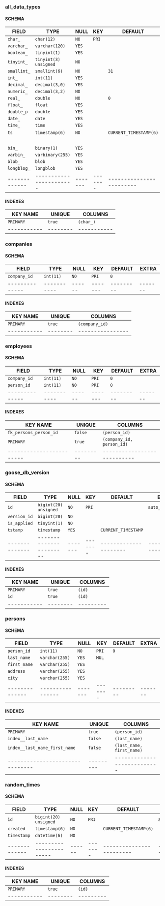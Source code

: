 ### all_data_types
#### SCHEMA
|    FIELD    |         TYPE          | NULL  |  KEY  |        DEFAULT         |             EXTRA              |
|-------------|-----------------------|-------|-------|------------------------|--------------------------------|
| `char_`     | `char(12)`            | `NO`  | `PRI` |                        |                                |
| `varchar_`  | `varchar(120)`        | `YES` |       |                        |                                |
| `boolean_`  | `tinyint(1)`          | `YES` |       |                        |                                |
| `tinyint_`  | `tinyint(3) unsigned` | `NO`  |       |                        |                                |
| `smallint_` | `smallint(6)`         | `NO`  |       | `31`                   |                                |
| `int_`      | `int(11)`             | `YES` |       |                        |                                |
| `decimal_`  | `decimal(3,0)`        | `YES` |       |                        |                                |
| `numeric_`  | `decimal(3,2)`        | `NO`  |       |                        |                                |
| `real_`     | `double`              | `NO`  |       | `0`                    |                                |
| `float_`    | `float`               | `YES` |       |                        |                                |
| `double_p`  | `double`              | `YES` |       |                        |                                |
| `date_`     | `date`                | `YES` |       |                        |                                |
| `time_`     | `time`                | `YES` |       |                        |                                |
| `ts`        | `timestamp(6)`        | `NO`  |       | `CURRENT_TIMESTAMP(6)` | `on update                     |
|             |                       |       |       |                        | CURRENT_TIMESTAMP(6)`          |
| `bin_`      | `binary(1)`           | `YES` |       |                        |                                |
| `varbin_`   | `varbinary(255)`      | `YES` |       |                        |                                |
| `blob_`     | `blob`                | `YES` |       |                        |                                |
| `longblog_` | `longblob`            | `YES` |       |                        |                                |
|-------------|-----------------------|-------|-------|------------------------|--------------------------------|
#### INDEXES
| KEY NAME  | UNIQUE |  COLUMNS  |
|-----------|--------|-----------|
| `PRIMARY` | `true` | `(char_)` |
|-----------|--------|-----------|

### companies
#### SCHEMA
|    FIELD     |   TYPE    | NULL |  KEY  | DEFAULT | EXTRA |
|--------------|-----------|------|-------|---------|-------|
| `company_id` | `int(11)` | `NO` | `PRI` | `0`     |       |
|--------------|-----------|------|-------|---------|-------|
#### INDEXES
| KEY NAME  | UNIQUE |    COLUMNS     |
|-----------|--------|----------------|
| `PRIMARY` | `true` | `(company_id)` |
|-----------|--------|----------------|

### employees
#### SCHEMA
|    FIELD     |   TYPE    | NULL |  KEY  | DEFAULT | EXTRA |
|--------------|-----------|------|-------|---------|-------|
| `company_id` | `int(11)` | `NO` | `PRI` | `0`     |       |
| `person_id`  | `int(11)` | `NO` | `PRI` | `0`     |       |
|--------------|-----------|------|-------|---------|-------|
#### INDEXES
|        KEY NAME        | UNIQUE  |          COLUMNS          |
|------------------------|---------|---------------------------|
| `fk_persons_person_id` | `false` | `(person_id)`             |
| `PRIMARY`              | `true`  | `(company_id, person_id)` |
|------------------------|---------|---------------------------|

### goose_db_version
#### SCHEMA
|    FIELD     |         TYPE          | NULL  |  KEY  |       DEFAULT       |      EXTRA       |
|--------------|-----------------------|-------|-------|---------------------|------------------|
| `id`         | `bigint(20) unsigned` | `NO`  | `PRI` |                     | `auto_increment` |
| `version_id` | `bigint(20)`          | `NO`  |       |                     |                  |
| `is_applied` | `tinyint(1)`          | `NO`  |       |                     |                  |
| `tstamp`     | `timestamp`           | `YES` |       | `CURRENT_TIMESTAMP` |                  |
|--------------|-----------------------|-------|-------|---------------------|------------------|
#### INDEXES
| KEY NAME  | UNIQUE | COLUMNS |
|-----------|--------|---------|
| `PRIMARY` | `true` | `(id)`  |
| `id`      | `true` | `(id)`  |
|-----------|--------|---------|

### persons
#### SCHEMA
|    FIELD     |      TYPE      | NULL  |  KEY  | DEFAULT | EXTRA |
|--------------|----------------|-------|-------|---------|-------|
| `person_id`  | `int(11)`      | `NO`  | `PRI` | `0`     |       |
| `last_name`  | `varchar(255)` | `YES` | `MUL` |         |       |
| `first_name` | `varchar(255)` | `YES` |       |         |       |
| `address`    | `varchar(255)` | `YES` |       |         |       |
| `city`       | `varchar(255)` | `YES` |       |         |       |
|--------------|----------------|-------|-------|---------|-------|
#### INDEXES
|           KEY NAME            | UNIQUE  |          COLUMNS          |
|-------------------------------|---------|---------------------------|
| `PRIMARY`                     | `true`  | `(person_id)`             |
| `index__last_name`            | `false` | `(last_name)`             |
| `index__last_name_first_name` | `false` | `(last_name, first_name)` |
|-------------------------------|---------|---------------------------|

### random_times
#### SCHEMA
|    FIELD    |         TYPE          | NULL |  KEY  |        DEFAULT         |      EXTRA       |
|-------------|-----------------------|------|-------|------------------------|------------------|
| `id`        | `bigint(20) unsigned` | `NO` | `PRI` |                        | `auto_increment` |
| `created`   | `timestamp(6)`        | `NO` |       | `CURRENT_TIMESTAMP(6)` |                  |
| `timestamp` | `datetime(6)`         | `NO` |       |                        |                  |
|-------------|-----------------------|------|-------|------------------------|------------------|
#### INDEXES
| KEY NAME  | UNIQUE | COLUMNS |
|-----------|--------|---------|
| `PRIMARY` | `true` | `(id)`  |
|-----------|--------|---------|